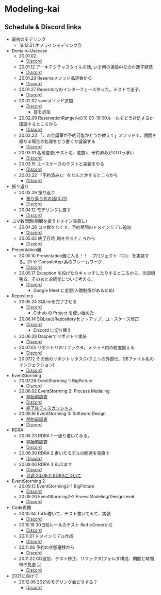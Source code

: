 # Modeling-kai

## Schedule & Discord links

- 最初のモデリング
  - 19.12.21 オフラインモデリング会
- Domain~Usecase
  - 20.01.02
    - [Discord](https://discordapp.com/channels/432531367427964929/655740252576808971/661955999099387914)
  - 20.01.12 アーキテクチャスタイルの話, いま何の議論中なのか迷子疑惑
    - [Discord](https://discordapp.com/channels/432531367427964929/655740252576808971/665857650528878613)
  - 20.01.20 Reserveメソッド品評会から
    - [Discord](https://discordapp.com/channels/432531367427964929/655740252576808971/668791486304747540)
  - 20.01.27 Repositoryのインターフェース作った。テストで迷子。
    - [Discord](https://discordapp.com/channels/432531367427964929/655740252576808971/671331227827044352)
  - 20.02.02 saveメソッド追加
    - [Discord](https://discordapp.com/channels/432531367427964929/655740252576808971/673481326283980821)
      - 掟を追加
  - 20.02.09 ReservationRange内の10:00-19:00ルールをどう対処するか議論するところから
    - [Discord](https://discordapp.com/channels/432531367427964929/655740252576808971/676019210282991636)
  - 20.02.23 「この会議室が予約可能かどうか教えて」メソッドで、期間を重なる場合の処理をどう書くか議論する
    - [Discord](https://discordapp.com/channels/432531367427964929/655740252576808971/681091749287821334)
  - 20.03.01 名前変更(テスト名、変数)、予約済みがDTOっぽい
    - [Discord](https://discordapp.com/channels/432531367427964929/655740252576808971/683562890061807707)
  - 20.03.15 ユースケースのテストと実装をやる
    - [Discord](https://discordapp.com/channels/432531367427964929/655740252576808971/688682401869987851)
  - 20.03.22 『予約済みs』 をなんとかするところから
    - [Discord](https://discordapp.com/channels/432531367427964929/655740252576808971/691239517885038602)
- 振り返り
  - 20.03.29 振り返り
    - [振り返り前の話(3.21)](https://discordapp.com/channels/432531367427964929/655740252576808971/690905888567066644)
    - [Discord](https://discordapp.com/channels/432531367427964929/655740252576808971/693775750909788220)
  - 20.04.12 モデリングし直す
    - [Discord](https://discordapp.com/channels/432531367427964929/655740252576808971/698848496840867930)
- コマ数問題(期間を扱うドメイン見直し)
  - 20.04.26 コマ数をなくす、予約期間のドメインモデル追加
    - [Discord](https://discordapp.com/channels/432531367427964929/655740252576808971/703923471855648780)
  - 20.05.03 終了日時_時を作るところから
    - [Discord](https://discordapp.com/channels/432531367427964929/655740252576808971/706460578385887262)
- Presentation層
  - 20.05.10 Presentation層に入る！！　プロジェクト『Cli』 を実装する。DI や ConsoleApp 系のフレームワーク 
    - [Discord](https://discordapp.com/channels/432531367427964929/655740252576808971/708996532539752510)
  - 20.05.17 Exception を投げたりキャッチしたりするところから、次回頑張る。そのあと永続化について考える。
    - [Discord](https://discordapp.com/channels/432531367427964929/655740252576808971/711533212803006476)
      - Google Meet に変更(人数制限があるため)
- Repository
  - 20.05.24 SQLiteを完了させる
    - [Discord](https://discordapp.com/channels/432531367427964929/655740252576808971/714069892772528158)
      - Github の Project を使い始めた
  - 20.06.14 SQLiteのRepositoryセットアップ、ユースケース修正
    - [Discord](https://discordapp.com/channels/432531367427964929/655740252576808971/721615745561395282)
      - Discord に切り替え
  - 20.06.28 Dapperでリポジトリ実装
    - [Discord](https://discordapp.com/channels/432531367427964929/655740252576808971/726750564150411314)
  - 20.07.05 リポジトリのリファクタ。メソッド内の粒度揃える
    - [Discord](https://discordapp.com/channels/432531367427964929/655740252576808971/729290466012430377)
  - 20.07.12 その他のリポジトリタスク(クエリの外部化、DBファイル名のインジェクション)
    - [Discord](https://discordapp.com/channels/432531367427964929/655740252576808971/731827029229568051)
- EventStorming
  - 20.07.26 EventStorming 1: BigPicture
    - [Discord](https://discordapp.com/channels/432531367427964929/655740252576808971/736822611220234241)
  - 20.08.02 EventStorming 2: Process Modeling
    - [開始前調査](https://discordapp.com/channels/432531367427964929/655740252576808971/736949865401155644)
    - [Discord](https://discordapp.com/channels/432531367427964929/655740252576808971/739388733874503700)
    - [終了後ディスカッション](https://discordapp.com/channels/432531367427964929/655740252576808971/740209152135135304)
  - 20.08.16 EventStorming 3: Software Design
    - [開始前調査](https://discordapp.com/channels/432531367427964929/655740252576808971/743108037442666509)
    - [Discord](https://discordapp.com/channels/432531367427964929/655740252576808971/744506325148500008)
- RDRA
  - 20.08.23 RDRA 1 一通り書いてみる。
    - [開始前調査](https://discordapp.com/channels/432531367427964929/655740252576808971/744784390004932668)
    - [Discord](https://discordapp.com/channels/432531367427964929/655740252576808971/747035651190554716)
  - 20.08.30 RDRA 2 書いたモデルの関連を見直す
    - [Discord](https://discordapp.com/channels/432531367427964929/655740252576808971/749250306654863410)
  - 20.09.06 RDRA 3 BUCまで
    - [Discord](https://discordapp.com/channels/432531367427964929/655740252576808971/752118872492081152)
    - [翌週 20.09.11 RDRAについて](https://discordapp.com/channels/432531367427964929/655740252576808971/753954563379298365)
- EventStorming 2
  - 20.09.13 EventStorming2-1 BigPicture
    - [Discord](https://discordapp.com/channels/432531367427964929/655740252576808971/754650617422544907)
  - 20.09.20 EventStorming2-2 ProessModeling/DesignLevel
    - [Discord](https://discordapp.com/channels/432531367427964929/655740252576808971/757193534603264020)
- Code再開
  - 20.10.04 ToDo書いて、テスト書いてみて、実装
    - [Discord](https://discordapp.com/channels/432531367427964929/655740252576808971/762269987569926174)
  - 20.10.18 30日前ルールのテスト Red->Greenから
    - [Discord](https://discordapp.com/channels/432531367427964929/655740252576808971/767341461745303553)
  - 20.11.01 ドメインモデル作成
    - [Discord](https://discordapp.com/channels/432531367427964929/655740252576808971/772338773861335060)
  - 20.11.08 予約の状態遷移から
    - [Discord](https://discordapp.com/channels/432531367427964929/655740252576808971/774929624206540820)
  - 20.11.22 CD追加、テスト修正、リファクタ(フォルダ構成、期間と時間帯の見直し)
    - [Discord](https://discordapp.com/channels/432531367427964929/655740252576808971/780020658523734017)
- 2021に向けて
  - 20.12.06 2021のモデリング会どうする？
    - [Discord](https://discord.com/channels/432531367427964929/655740252576808971/790170933188100116)
